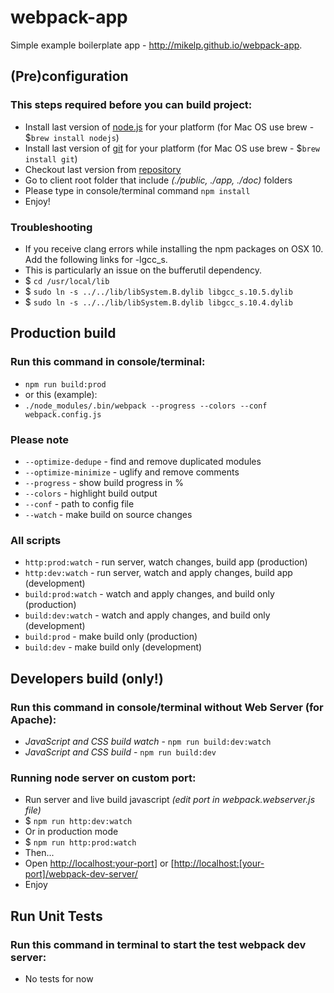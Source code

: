 # webpack-app

Simple example boilerplate app - <http://mikelp.github.io/webpack-app>.

## (Pre)configuration

### This steps required before you can build project:

- Install last version of [node.js] for your platform (for Mac OS use brew - $`brew install nodejs`)
- Install last version of [git] for your platform (for Mac OS use brew - $`brew install git`)
- Checkout last version from [repository]
- Go to client root folder that include _(./public, ./app, ./doc)_ folders
- Please type in console/terminal command `npm install`
- Enjoy!

### Troubleshooting

- If you receive clang errors while installing the npm packages on OSX 10\. Add the following links for -lgcc_s.
- This is particularly an issue on the bufferutil dependency.
- $ `cd /usr/local/lib`
- $ `sudo ln -s ../../lib/libSystem.B.dylib libgcc_s.10.5.dylib`
- $ `sudo ln -s ../../lib/libSystem.B.dylib libgcc_s.10.4.dylib`

## Production build

### Run this command in console/terminal:

- `npm run build:prod`
- or this (example):
- `./node_modules/.bin/webpack --progress --colors --conf webpack.config.js`

### Please note

- `--optimize-dedupe` - find and remove duplicated modules
- `--optimize-minimize` - uglify and remove comments
- `--progress` - show build progress in %
- `--colors` - highlight build output
- `--conf` - path to config file
- `--watch` - make build on source changes

### All scripts

- `http:prod:watch` - run server, watch changes, build app (production)
- `http:dev:watch` - run server, watch and apply changes, build app (development)
- `build:prod:watch` - watch and apply changes, and build only (production)
- `build:dev:watch` - watch and apply changes, and build only (development)
- `build:prod` - make build only (production)
- `build:dev` - make build only (development)

## Developers build (only!)

### Run this command in console/terminal without Web Server (for Apache):

- _JavaScript and CSS build watch_ - `npm run build:dev:watch`
- _JavaScript and CSS build_ - `npm run build:dev`

### Running node server on custom port:

- Run server and live build javascript _(edit port in webpack.webserver.js file)_
- $ `npm run http:dev:watch`
- Or in production mode
- $ `npm run http:prod:watch`
- Then...
- Open [http://localhost:](http://localhost:[your-port]/webpack-dev-server/)[your-port](http://localhost:[your-port)] or [[http://localhost:[your-port]/webpack-dev-server/](http://localhost:[your-port]/webpack-dev-server/)
- Enjoy

## Run Unit Tests

### Run this command in terminal to start the test webpack dev server:

- No tests for now

[bower.js]: http://bower.io/
[git]: http://git-scm.com/
[node.js]: https://nodejs.org/en/download/
[repository]: https://github.com/MikeLP/webpack-app
